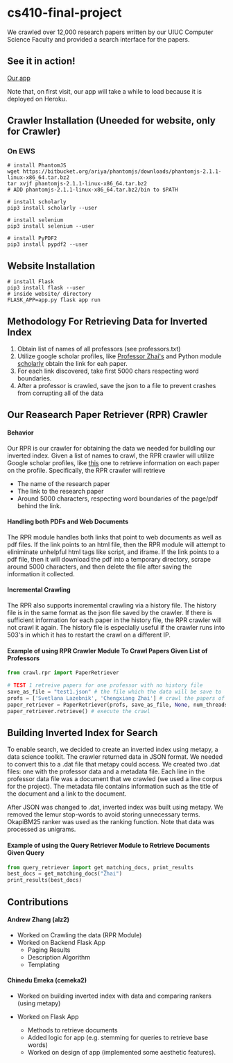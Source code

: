 # cs410-final-project
We crawled over 12,000 research papers written by our UIUC Computer Science Faculty and provided a search interface for the papers.

## See it in action!
[Our app](https://whispering-reef-85517.herokuapp.com/)

Note that, on first visit, our app will take a while to load because it is deployed on Heroku.

## Crawler Installation (Uneeded for website, only for Crawler)

### On EWS
```
# install PhantomJS
wget https://bitbucket.org/ariya/phantomjs/downloads/phantomjs-2.1.1-linux-x86_64.tar.bz2
tar xvjf phantomjs-2.1.1-linux-x86_64.tar.bz2
# ADD phantomjs-2.1.1-linux-x86_64.tar.bz2/bin to $PATH

# install scholarly
pip3 install scholarly --user

# install selenium
pip3 install selenium --user

# install PyPDF2
pip3 install pypdf2 --user
```

## Website Installation
```
# install Flask
pip3 install flask --user
# inside website/ directory
FLASK_APP=app.py flask app run
```

## Methodology For Retrieving Data for Inverted Index
1) Obtain list of names of all professors (see professors.txt)
2) Utilize google scholar profiles, like [Professor Zhai's](https://scholar.google.com/citations?user=YU-baPIAAAAJ&hl=en&oi=ao) and Python module [scholarly](https://pypi.python.org/pypi/scholarly/0.2.3) obtain the link for eah paper.
3) For each link discovered, take first 5000 chars respecting word boundaries.
4) After a professor is crawled, save the json to a file to prevent crashes from corrupting all of the data


## Our Reasearch Paper Retriever (RPR) Crawler

#### Behavior
Our RPR is our crawler for obtaining the data we needed for buildling our inverted index. Given a list of names to crawl, the RPR crawler will utilize Google scholar profiles, like [this](https://scholar.google.com/citations?user=YU-baPIAAAAJ&hl=en&oi=ao) one to retrieve information on each paper on the profile. Specifically, the RPR crawler will retrieve

* The name of the research paper
* The link to the research paper
* Around 5000 characters, respecting word boundaries of the page/pdf behind the link.

#### Handling both PDFs and Web Documents
The RPR module handles both links that point to web documents as well as pdf files. If the link points to an html file, then the RPR module will attempt to eliniminate unhelpful html tags like script, and iframe. If the link points to a pdf file, then it will download the pdf into a temporary directory, scrape around 5000 characters, and then delete the file after saving the information it collected. 

#### Incremental Crawling
The RPR also supports incremental crawling via a history file. The history file is in the same format as the json file saved by the crawler. If there is sufficient information for each paper in the history file, the RPR crawler will not crawl it again. The history file is especially useful if the crawler runs into 503's in which it has to restart the crawl on a different IP. 

#### Example of using RPR Crawler Module To Crawl Papers Given List of Professors
```python
from crawl.rpr import PaperRetriever

# TEST 1 retreive papers for one professor with no history file
save_as_file = "test1.json" # the file which the data will be save to
profs = ['Svetlana Lazebnik', 'Chengxiang Zhai'] # crawl the papers of these professors
paper_retriever = PaperRetriever(profs, save_as_file, None, num_threads=3) # delegate the work on 3 threads without history
paper_retriever.retrieve() # execute the crawl
```

## Building Inverted Index for Search
To enable search, we decided to create an inverted index using metapy, a data science toolkit. 
The crawler returned data in JSON format. We needed to convert this to  a .dat file that metapy could access. 
We created two .dat files: one with the professor data and a metadata file. Each line in the professor data file was a document that 
we crawled (we used a line corpus for the project). The metadata file contains information such as the title of the document and a link to the document. 

After JSON was changed to .dat, inverted index was built using metapy. We removed the lemur stop-words to avoid storing unnecessary terms.  OkapiBM25 ranker was used as the ranking function. Note that data was processed as unigrams.


#### Example of using the Query Retriever Module to Retrieve Documents Given Query
```python 
from query_retriever import get_matching_docs, print_results
best_docs = get_matching_docs("Zhai")
print_results(best_docs)
```


## Contributions

#### Andrew Zhang (alz2)
* Worked on Crawling the data (RPR Module)
* Worked on Backend Flask App
  * Paging Results
  * Description Algorithm
  * Templating
  
#### Chinedu Emeka (cemeka2)
 * Worked on building inverted index with data and comparing rankers (using metapy)
 
 * Worked on Flask App
     * Methods to retrieve documents 
     * Added logic for app (e.g. stemming for queries to retrieve base words)
     * Worked on design of app (implemented some aesthetic features). 
   
 

